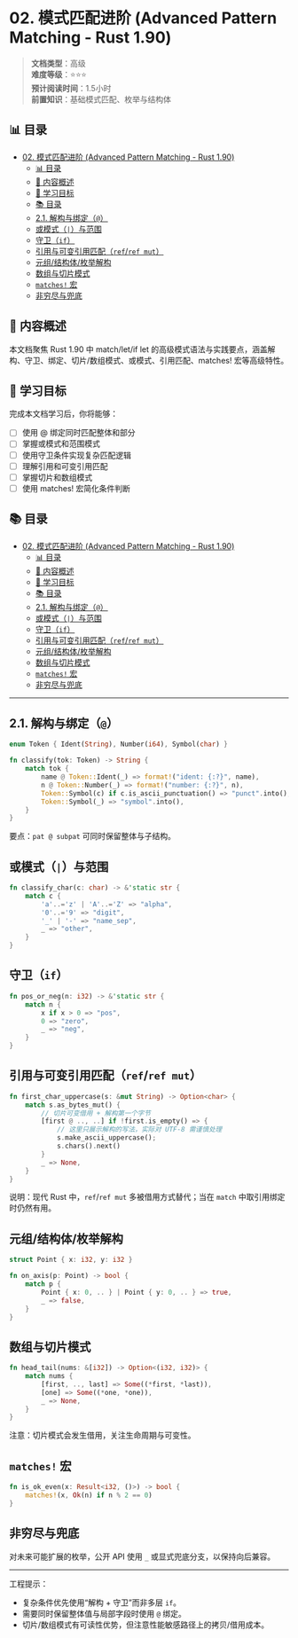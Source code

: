 ﻿# 02. 模式匹配进阶 (Advanced Pattern Matching - Rust 1.90)

> **文档类型**：高级  
> **难度等级**：⭐⭐⭐  
> **预计阅读时间**：1.5小时  
> **前置知识**：基础模式匹配、枚举与结构体

## 📊 目录

- [02. 模式匹配进阶 (Advanced Pattern Matching - Rust 1.90)](#02-模式匹配进阶-advanced-pattern-matching---rust-190)
  - [📊 目录](#-目录)
  - [📖 内容概述](#-内容概述)
  - [🎯 学习目标](#-学习目标)
  - [📚 目录](#-目录-1)
  - [2.1. 解构与绑定（`@`）](#21-解构与绑定)
  - [或模式（`|`）与范围](#或模式与范围)
  - [守卫（`if`）](#守卫if)
  - [引用与可变引用匹配（`ref`/`ref mut`）](#引用与可变引用匹配refref-mut)
  - [元组/结构体/枚举解构](#元组结构体枚举解构)
  - [数组与切片模式](#数组与切片模式)
  - [`matches!` 宏](#matches-宏)
  - [非穷尽与兜底](#非穷尽与兜底)

## 📖 内容概述

本文档聚焦 Rust 1.90 中 match/let/if let 的高级模式语法与实践要点，涵盖解构、守卫、绑定、切片/数组模式、或模式、引用匹配、matches! 宏等高级特性。

## 🎯 学习目标

完成本文档学习后，你将能够：

- [ ] 使用 @ 绑定同时匹配整体和部分
- [ ] 掌握或模式和范围模式
- [ ] 使用守卫条件实现复杂匹配逻辑
- [ ] 理解引用和可变引用匹配
- [ ] 掌握切片和数组模式
- [ ] 使用 matches! 宏简化条件判断

## 📚 目录

- [02. 模式匹配进阶 (Advanced Pattern Matching - Rust 1.90)](#02-模式匹配进阶-advanced-pattern-matching---rust-190)
  - [📊 目录](#-目录)
  - [📖 内容概述](#-内容概述)
  - [🎯 学习目标](#-学习目标)
  - [📚 目录](#-目录-1)
  - [2.1. 解构与绑定（`@`）](#21-解构与绑定)
  - [或模式（`|`）与范围](#或模式与范围)
  - [守卫（`if`）](#守卫if)
  - [引用与可变引用匹配（`ref`/`ref mut`）](#引用与可变引用匹配refref-mut)
  - [元组/结构体/枚举解构](#元组结构体枚举解构)
  - [数组与切片模式](#数组与切片模式)
  - [`matches!` 宏](#matches-宏)
  - [非穷尽与兜底](#非穷尽与兜底)

---

## 2.1. 解构与绑定（`@`）

```rust
enum Token { Ident(String), Number(i64), Symbol(char) }

fn classify(tok: Token) -> String {
    match tok {
        name @ Token::Ident(_) => format!("ident: {:?}", name),
        n @ Token::Number(_) => format!("number: {:?}", n),
        Token::Symbol(c) if c.is_ascii_punctuation() => "punct".into(),
        Token::Symbol(_) => "symbol".into(),
    }
}
```

要点：`pat @ subpat` 可同时保留整体与子结构。

## 或模式（`|`）与范围

```rust
fn classify_char(c: char) -> &'static str {
    match c {
        'a'..='z' | 'A'..='Z' => "alpha",
        '0'..='9' => "digit",
        '_' | '-' => "name_sep",
        _ => "other",
    }
}
```

## 守卫（`if`）

```rust
fn pos_or_neg(n: i32) -> &'static str {
    match n {
        x if x > 0 => "pos",
        0 => "zero",
        _ => "neg",
    }
}
```

## 引用与可变引用匹配（`ref`/`ref mut`）

```rust
fn first_char_uppercase(s: &mut String) -> Option<char> {
    match s.as_bytes_mut() {
        // 切片可变借用 + 解构第一个字节
        [first @ .., ..] if !first.is_empty() => {
            // 这里只展示解构的写法，实际对 UTF-8 需谨慎处理
            s.make_ascii_uppercase();
            s.chars().next()
        }
        _ => None,
    }
}
```

说明：现代 Rust 中，`ref`/`ref mut` 多被借用方式替代；当在 `match` 中取引用绑定时仍然有用。

## 元组/结构体/枚举解构

```rust
struct Point { x: i32, y: i32 }

fn on_axis(p: Point) -> bool {
    match p {
        Point { x: 0, .. } | Point { y: 0, .. } => true,
        _ => false,
    }
}
```

## 数组与切片模式

```rust
fn head_tail(nums: &[i32]) -> Option<(i32, i32)> {
    match nums {
        [first, .., last] => Some((*first, *last)),
        [one] => Some((*one, *one)),
        _ => None,
    }
}
```

注意：切片模式会发生借用，关注生命周期与可变性。

## `matches!` 宏

```rust
fn is_ok_even(x: Result<i32, ()>) -> bool {
    matches!(x, Ok(n) if n % 2 == 0)
}
```

## 非穷尽与兜底

对未来可能扩展的枚举，公开 API 使用 `_` 或显式兜底分支，以保持向后兼容。

---

工程提示：

- 复杂条件优先使用“解构 + 守卫”而非多层 `if`。
- 需要同时保留整体值与局部字段时使用 `@` 绑定。
- 切片/数组模式有可读性优势，但注意性能敏感路径上的拷贝/借用成本。
